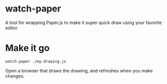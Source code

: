 # watch-paper

A tool for wrapping Paper.js to make it super quick draw using your favorite editor.

# Make it go

    watch-paper ./my-drawing.js

Open a browser that draws the drawing, and refreshes when you make changes.

